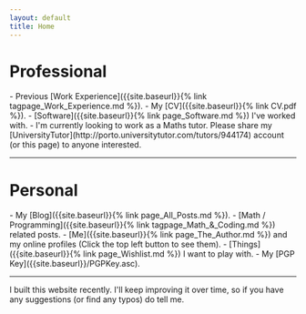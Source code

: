 ```yaml
---
layout: default
title: Home
---
```


<h1 class="page-title">Professional</h1>
- Previous [Work Experience]({{site.baseurl}}{% link tagpage_Work_Experience.md %}).
- My [CV]({{site.baseurl}}{% link CV.pdf %}).
- [Software]({{site.baseurl}}{% link page_Software.md %}) I've worked with.
- I'm currently looking to work as a Maths tutor. Please share my [UniversityTutor](http://porto.universitytutor.com/tutors/944174) account (or this page) to anyone interested.

<hr>

<h1 class="page-title">Personal</h1>
- My [Blog]({{site.baseurl}}{% link page_All_Posts.md %}).
- [Math / Programming]({{site.baseurl}}{% link tagpage_Math_&_Coding.md %}) related posts.
- [Me]({{site.baseurl}}{% link page_The_Author.md %}) and my online profiles (Click the top left button to see them).
- [Things]({{site.baseurl}}{% link page_Wishlist.md %}) I want to play with.
- My [PGP Key]({{site.baseurl}}/PGPKey.asc).

<hr>

I built this website recently. I'll keep improving it over time, so if you have any suggestions (or find any typos) do tell me.